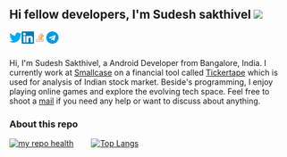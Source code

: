<h2>Hi fellow developers, I'm Sudesh sakthivel <img align="end" src="https://media.giphy.com/media/llarwdtFqG63IlqUR1/giphy.gif" width="50"></h2>
<a href="https://twitter.com/sudeshim3">
<img align="left" alt="Sudesh sakthivel| Twitter" width="22px" src="assets/twitter.svg" />
</a>

<a href="https://www.linkedin.com/in/sudesh-sakthivel-0a3965122">
<img align="left" alt="Linkedin" width="22px" src="assets/linkedin.svg" />
</a>

<a href="https://stackoverflow.com/users/7735032/sudesh">
<img align="left" alt="StackOverflow" width="22px" src="assets/stackoverflow.svg" />
</a>

<a href="https://t.me/sudeshim3">
<img align="left" alt="Telegram" width="22px" src="assets/telegram.svg" />
</a>
<br/>
<br/>
  
Hi, I'm Sudesh Sakthivel, a Android Developer from Bangalore, India. I currently work at [Smallcase](https://www.smallcase.com/) on a financial tool called [Tickertape](https://www.tickertape.in/) which is used for analysis of Indian stock market. Beside's programming, I enjoy playing online games and explore the evolving tech space. Feel free to shoot a [mail](mailto:sudeshim3@gmail.com) if you need any help or want to discuss about anything.
<h3> About this repo </h3>

[![my repo health](https://github-readme-stats.vercel.app/api?username=sudeshim3&hide=["stars"]&show_icons=true)](https://github.com/anuraghazra/github-readme-stats)&nbsp;&nbsp;&nbsp;&nbsp;&nbsp;&nbsp;&nbsp; [![Top Langs](https://github-readme-stats.vercel.app/api/top-langs/?username=sudeshim3)](https://github.com/anuraghazra/github-readme-stats)
  </h2>
